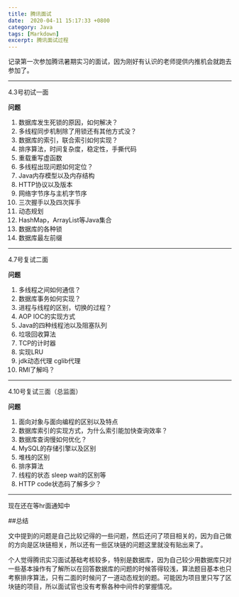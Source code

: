 ```yaml
---
title: 腾讯面试
date:  2020-04-11 15:17:33 +0800
category: Java
tags: [Markdown]
excerpt: 腾讯面试过程
---
```


记录第一次参加腾讯暑期实习的面试，因为刚好有认识的老师提供内推机会就跑去参加了。

---

4.3号初试一面

**问题**

1. 数据库发生死锁的原因，如何解决？
2. 多线程同步机制除了用锁还有其他方式没？
3. 数据库的索引，联合索引如何实现？
4. 排序算法，时间复杂度，稳定性，手撕代码
5. 重载重写虚函数
6. 多线程出现问题如何定位？
7. Java内存模型以及内存结构
8. HTTP协议以及版本
9. 网络字节序与主机字节序
10. 三次握手以及四次挥手
11. 动态规划
12. HashMap，ArrayList等Java集合
13. 数据库的各种锁
14. 数据库最左前缀

---

4.7号复试二面

**问题**

1. 多线程之间如何通信？
2. 数据库事务如何实现？
3. 进程与线程的区别，切换的过程？
4. AOP IOC的实现方式
5. Java的四种线程池以及阻塞队列
6. 垃圾回收算法
7. TCP的计时器
8. 实现LRU
9. jdk动态代理 cglib代理
10. RMI了解吗？

---

4.10号复试三面（总监面）

**问题**

1. 面向对象与面向编程的区别以及特点
2. 数据库索引的实现方式，为什么索引能加快查询效率？
3. 数据库查询慢如何优化？
4. MySQL的存储引擎以及区别
5. 堆栈的区别
6. 排序算法
7. 线程的状态 sleep wait的区别等
8. HTTP code状态码了解多少？

---

现在还在等hr面通知中





##总结

文中提到的问题是自己比较记得的一些问题，然后还问了项目相关的，因为自己做的方向是区块链相关，所以还有一些区块链的问题这里就没有贴出来了。

个人觉得腾讯实习面试基础考核较多，特别是数据库，因为自己较少用数据库只对一些基本操作有了解所以在回答数据库的问题的时候答得较浅，算法题目基本也只考察排序算法，只有二面的时候问了一道动态规划的题。可能因为项目里只写了区块链的项目，所以面试官也没有考察各种中间件的掌握情况。



